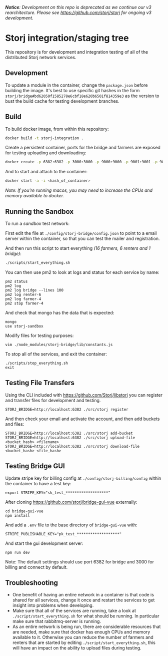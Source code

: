 _**Notice**: Development on this repo is deprecated as we continue our v3 rearchitecture. Please see https://github.com/storj/storj for ongoing v3 development._

Storj integration/staging tree
==============================

This repository is for development and integration testing of all of the distributed Storj network services.

## Development

To update a module in the container, change the `package.json` before building the image. It's best to use specific git hashes in the form `storj/bridge#bd62050f1585278e6cbf18e620b6501f814359e3` as the version to bust the build cache for testing development branches.

## Build

To build docker image, from within this repository:


```bash
docker build -t storj-integration .
```

Create a persistent container, ports for the bridge and farmers are exposed for testing uploading and downloading:

```bash
docker create -p 6382:6382 -p 3000:3000 -p 9000:9000 -p 9001:9001 -p 9002:9002 -p 9003:9003 -p 9004:9004 -p 9005:9005 -p 9006:9006 -p 9007:9007 -p 9008:9008 -p 9009:9009 -p 9010:9010 -p 9011:9011 -p 9012:9012 -p 9013:9013 -p 9014:9014 -p 9015:9015 -p 9016:9016 -t -i storj-integration bash
```

And to start and attach to the container:

```bash
docker start -a -i <hash_of_container>
```

*Note: If you're running macos, you may need to increase the CPUs and memory available to docker.*

## Running the Sandbox

To run a *sandbox* test network:

First edit the file at `./config/storj-bridge/config.json` to point to a
email server within the container, so that you can test the mailer and registration.

And then run this script to start everything *(16 farmers, 6 renters and 1 bridge)*:
```bash
./scripts/start_everything.sh
```

You can then use pm2 to look at logs and status for each service by name:
```
pm2 status
pm2 log
pm2 log bridge --lines 100
pm2 log renter-6
pm2 log farmer-4
pm2 stop farmer-4
```

And check that mongo has the data that is expected:
```
mongo
use storj-sandbox
```

Modify files for testing purposes:
```
vim ./node_modules/storj-bridge/lib/constants.js
```

To stop all of the services, and exit the container:
```
./scripts/stop_everything.sh
exit
```

## Testing File Transfers

Using the CLI included with https://github.com/Storj/libstorj you can register and transfer files for development and testing.

```
STORJ_BRIDGE=http://localhost:6382 ./src/storj register
```

And then check your email and activate the account, and then add buckets and files:

```
STORJ_BRIDGE=http://localhost:6382 ./src/storj add-bucket
STORJ_BRIDGE=http://localhost:6382 ./src/storj upload-file <bucket_hash> <filename>
STORJ_BRIDGE=http://localhost:6382 ./src/storj download-file <bucket_hash> <file_hash>
```

## Testing Bridge GUI

Update stripe key for billing config at `./config/storj-billing/config` within the container to have a test key:
```
export STRIPE_KEY="sk_test_*******************"
```

After cloning https://github.com/storj/bridge-gui-vue externally:

```
cd bridge-gui-vue
npm install
```

And add a `.env` file to the base directory of `bridge-gui-vue` with:

```
STRIPE_PUBLISHABLE_KEY="pk_test_*******************"
```

And start the gui development server:
```
npm run dev
```

Note: The default settings should use port 6382 for bridge and 3000 for billing and connect by default.

## Troubleshooting

- One benefit of having an entire network in a container is that code is shared for all services, change it once and restart the services to get insight into problems when developing.
- Make sure that all of the services are running, take a look at `./script/start_everything.sh` for what should be running. In particular make sure that rabbitmq-server is running.
- As an entire network is being run, there are considerable resources that are needed, make sure that docker has enough CPUs and memory available to it. Otherwise you can reduce the number of farmers and renters that are started by editing `./script/start_everything.sh`, this will have an impact on the ability to upload files during testing.
